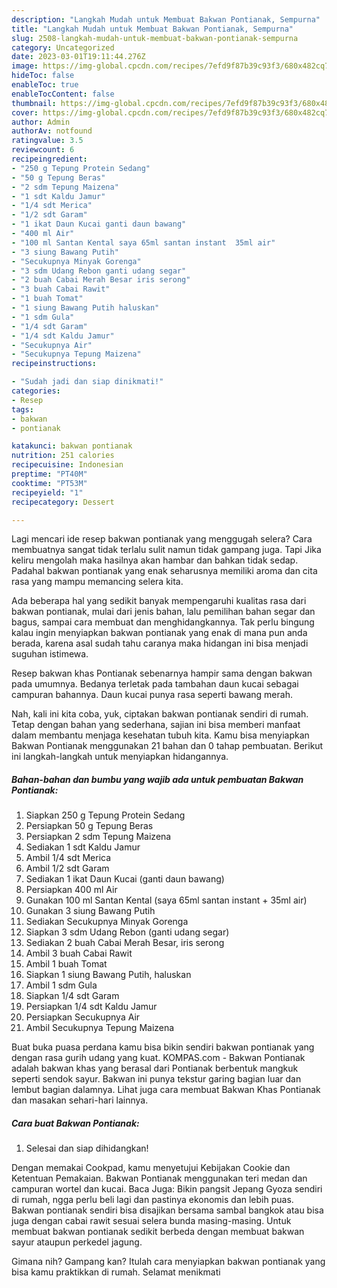 ```yaml
---
description: "Langkah Mudah untuk Membuat Bakwan Pontianak, Sempurna"
title: "Langkah Mudah untuk Membuat Bakwan Pontianak, Sempurna"
slug: 2508-langkah-mudah-untuk-membuat-bakwan-pontianak-sempurna
category: Uncategorized
date: 2023-03-01T19:11:44.276Z
image: https://img-global.cpcdn.com/recipes/7efd9f87b39c93f3/680x482cq70/bakwan-pontianak-foto-resep-utama.jpg
hideToc: false
enableToc: true
enableTocContent: false
thumbnail: https://img-global.cpcdn.com/recipes/7efd9f87b39c93f3/680x482cq70/bakwan-pontianak-foto-resep-utama.jpg
cover: https://img-global.cpcdn.com/recipes/7efd9f87b39c93f3/680x482cq70/bakwan-pontianak-foto-resep-utama.jpg
author: Admin
authorAv: notfound
ratingvalue: 3.5
reviewcount: 6
recipeingredient:
- "250 g Tepung Protein Sedang"
- "50 g Tepung Beras"
- "2 sdm Tepung Maizena"
- "1 sdt Kaldu Jamur"
- "1/4 sdt Merica"
- "1/2 sdt Garam"
- "1 ikat Daun Kucai ganti daun bawang"
- "400 ml Air"
- "100 ml Santan Kental saya 65ml santan instant  35ml air"
- "3 siung Bawang Putih"
- "Secukupnya Minyak Gorenga"
- "3 sdm Udang Rebon ganti udang segar"
- "2 buah Cabai Merah Besar iris serong"
- "3 buah Cabai Rawit"
- "1 buah Tomat"
- "1 siung Bawang Putih haluskan"
- "1 sdm Gula"
- "1/4 sdt Garam"
- "1/4 sdt Kaldu Jamur"
- "Secukupnya Air"
- "Secukupnya Tepung Maizena"
recipeinstructions:

- "Sudah jadi dan siap dinikmati!"
categories:
- Resep
tags:
- bakwan
- pontianak

katakunci: bakwan pontianak 
nutrition: 251 calories
recipecuisine: Indonesian
preptime: "PT40M"
cooktime: "PT53M"
recipeyield: "1"
recipecategory: Dessert

---
```



Lagi mencari ide resep bakwan pontianak yang menggugah selera? Cara membuatnya sangat tidak terlalu sulit namun tidak gampang juga. Tapi Jika keliru mengolah maka hasilnya akan hambar dan bahkan tidak sedap. Padahal bakwan pontianak yang enak seharusnya memiliki aroma dan cita rasa yang mampu memancing selera kita.


Ada beberapa hal yang sedikit banyak mempengaruhi kualitas rasa dari bakwan pontianak, mulai dari jenis bahan, lalu pemilihan bahan segar dan bagus, sampai cara membuat dan menghidangkannya. Tak perlu bingung kalau ingin menyiapkan bakwan pontianak yang enak di mana pun anda berada, karena asal sudah tahu caranya maka hidangan ini bisa menjadi suguhan istimewa.

Resep bakwan khas Pontianak sebenarnya hampir sama dengan bakwan pada umumnya. Bedanya terletak pada tambahan daun kucai sebagai campuran bahannya. Daun kucai punya rasa seperti bawang merah.


Nah, kali ini kita coba, yuk, ciptakan bakwan pontianak sendiri di rumah. Tetap dengan bahan yang sederhana, sajian ini bisa memberi manfaat dalam membantu menjaga kesehatan tubuh kita. Kamu bisa menyiapkan Bakwan Pontianak menggunakan 21 bahan dan 0 tahap pembuatan. Berikut ini langkah-langkah untuk menyiapkan hidangannya.

<!--inarticleads1-->

##### Bahan-bahan dan bumbu yang wajib ada untuk pembuatan Bakwan Pontianak:

1. Siapkan 250 g Tepung Protein Sedang
1. Persiapkan 50 g Tepung Beras
1. Persiapkan 2 sdm Tepung Maizena
1. Sediakan 1 sdt Kaldu Jamur
1. Ambil 1/4 sdt Merica
1. Ambil 1/2 sdt Garam
1. Sediakan 1 ikat Daun Kucai (ganti daun bawang)
1. Persiapkan 400 ml Air
1. Gunakan 100 ml Santan Kental (saya 65ml santan instant + 35ml air)
1. Gunakan 3 siung Bawang Putih
1. Sediakan Secukupnya Minyak Gorenga
1. Siapkan 3 sdm Udang Rebon (ganti udang segar)
1. Sediakan 2 buah Cabai Merah Besar, iris serong
1. Ambil 3 buah Cabai Rawit
1. Ambil 1 buah Tomat
1. Siapkan 1 siung Bawang Putih, haluskan
1. Ambil 1 sdm Gula
1. Siapkan 1/4 sdt Garam
1. Persiapkan 1/4 sdt Kaldu Jamur
1. Persiapkan Secukupnya Air
1. Ambil Secukupnya Tepung Maizena


Buat buka puasa perdana kamu bisa bikin sendiri bakwan pontianak yang dengan rasa gurih udang yang kuat. KOMPAS.com - Bakwan Pontianak adalah bakwan khas yang berasal dari Pontianak berbentuk mangkuk seperti sendok sayur. Bakwan ini punya tekstur garing bagian luar dan lembut bagian dalamnya. Lihat juga cara membuat Bakwan Khas Pontianak dan masakan sehari-hari lainnya. 

<!--inarticleads2-->

##### Cara buat Bakwan Pontianak:


1. Selesai dan siap dihidangkan!

Dengan memakai Cookpad, kamu menyetujui Kebijakan Cookie dan Ketentuan Pemakaian. Bakwan Pontianak menggunakan teri medan dan campuran wortel dan kucai. Baca Juga: Bikin pangsit Jepang Gyoza sendiri di rumah, ngga perlu beli lagi dan pastinya ekonomis dan lebih puas. Bakwan pontianak sendiri bisa disajikan bersama sambal bangkok atau bisa juga dengan cabai rawit sesuai selera bunda masing-masing. Untuk membuat bakwan pontianak sedikit berbeda dengan membuat bakwan sayur ataupun perkedel jagung. 

Gimana nih? Gampang kan? Itulah cara menyiapkan bakwan pontianak yang bisa kamu praktikkan di rumah. Selamat menikmati
